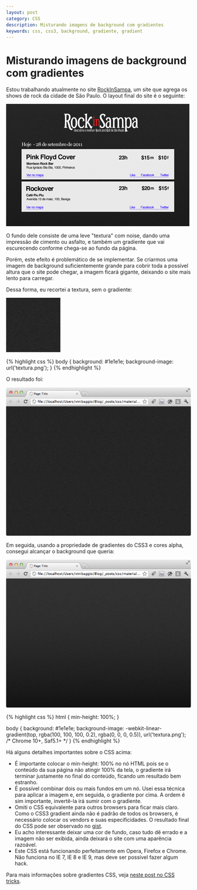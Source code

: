 ```yaml
---
layout: post
category: CSS
description: Misturando imagens de background com gradientes
keywords: css, css3, background, gradiente, gradient
---
```


# Misturando imagens de background com gradientes

Estou trabalhando atualmente no site [RockInSampa](http://www.rockinsampa.com),
um site que agrega os shows de rock da cidade de São Paulo. O layout final
do site é o seguinte:

![Layout](/images/posts/rock-in-sampa/layout-rock-in-sampa.png)

O fundo dele consiste de uma leve "textura" com noise, dando uma impressão de
cimento ou asfalto, e também um gradiente que vai escurecendo conforme chega-se
ao fundo da página.

Porém, este efeito é problemático de se implementar. Se criarmos uma imagem de
background suficientemente grande para cobrir toda a possível altura que o site
pode chegar, a imagem ficará gigante, deixando o site mais lento para carregar.

Dessa forma, eu recortei a textura, sem o gradiente:

![Textura](/images/posts/rock-in-sampa/textura.png)

{% highlight css %}
body {
    background: #1e1e1e;
    background-image: url('textura.png');
}
{% endhighlight %}

O resultado foi:

![Textura aplicada](/images/posts/rock-in-sampa/textura-aplicada.png)

Em seguida, usando a propriedade de gradientes do CSS3 e cores alpha, consegui
alcançar o background que queria:

![Gradiente aplicado](/images/posts/rock-in-sampa/gradiente-aplicado.png)

{% highlight css %}
html { min-height: 100%; }

body {
    background: #1e1e1e;
    background-image: -webkit-linear-gradient(top, rgba(100, 100, 100, 0.2),
        rgba(0, 0, 0, 0.5)), url('textura.png'); /* Chrome 10+, Saf5.1+ */
}
{% endhighlight %}

Há alguns detalhes importantes sobre o CSS acima:

+  É importante colocar o min-height: 100% no nó HTML pois se o conteúdo da sua página não atingir 100% da tela, o gradiente irá terminar justamente no final do conteúdo, ficando um resultado bem estranho.
+  É possível combinar dois ou mais fundos em um nó. Usei essa técnica para
  aplicar a imagem e, em seguida, o gradiente por cima. A ordem é sim
  importante, invertê-la irá sumir com o gradiente.
+  Omiti o CSS equivalente para outros browsers para ficar mais claro. Como o CSS3 gradient ainda não
  é padrão de todos os browsers, é necessário colocar os vendors e suas
  especificidades. O resultado final do CSS pode ser observado no [gist](https://gist.github.com/1274488).
+  Eu acho interessante deixar uma cor de fundo, caso tudo dê errado e a imagem
  não ser exibida, ainda deixará o site com uma aparência razoável.
+  Este CSS está funcionando perfeitamente em Opera, Firefox e Chrome. Não funciona no IE 7, IE 8 e IE 9, mas deve ser possível fazer algum hack.

Para mais informações sobre gradientes CSS, veja [neste post no CSS tricks](http://css-tricks.com/5700-css3-gradients/).

